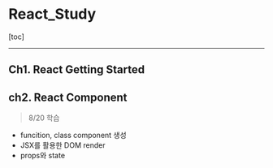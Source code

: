 # React_Study

[toc]

---

## Ch1. React Getting Started



## ch2. React Component

> 8/20 학습

- funcition, class component 생성
- JSX를 활용한 DOM render
- props와 state





